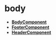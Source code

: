 <!-- generated by markdown-notes-tree -->

# body

<!-- optional markdown-notes-tree directory description starts here -->

<!-- optional markdown-notes-tree directory description ends here -->

- [**BodyComponent**](BodyComponent)
- [**FooterComponent**](FooterComponent)
- [**HeaderComponent**](HeaderComponent)
